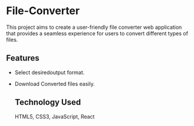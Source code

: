 # File-Converter
This project aims to create a user-friendly file converter web application that provides a seamless experience for users to convert different types of files.

## Features
- Select desiredoutput format.
- Download Converted files easily.

  ## Technology Used
  HTML5, CSS3, JavaScript, React
